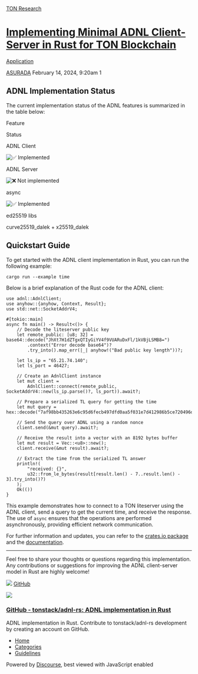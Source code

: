 [TON Research](/)

# [Implementing Minimal ADNL Client-Server in Rust for TON Blockchain](/t/implementing-minimal-adnl-client-server-in-rust-for-ton-blockchain/359)

[Application](/c/application/20) 

    

[ASURADA](https://tonresear.ch/u/ASURADA)   February 14, 2024, 9:20am  1

## [](#adnl-implementation-status-1)ADNL Implementation Status

The current implementation status of the ADNL features is summarized in the table below:

Feature

Status

ADNL Client

![:white_check_mark:](https://tonresear.ch/images/emoji/twitter/white_check_mark.png?v=12 ":white_check_mark:") Implemented

ADNL Server

![:x:](https://tonresear.ch/images/emoji/twitter/x.png?v=12 ":x:") Not implemented

async

![:white_check_mark:](https://tonresear.ch/images/emoji/twitter/white_check_mark.png?v=12 ":white_check_mark:") Implemented

ed25519 libs

curve25519\_dalek + x25519\_dalek

## [](#quickstart-guide-2)Quickstart Guide

To get started with the ADNL client implementation in Rust, you can run the following example:

```
cargo run --example time
```

Below is a brief explanation of the Rust code for the ADNL client:

```
use adnl::AdnlClient;
use anyhow::{anyhow, Context, Result};
use std::net::SocketAddrV4;

#[tokio::main]
async fn main() -> Result<()> {
    // Decode the liteserver public key
    let remote_public: [u8; 32] = base64::decode("JhXt7H1dZTgxQTIyGiYV4f9VUARuDxFl/1kVBjLSMB8=")
        .context("Error decode base64")?
        .try_into().map_err(|_| anyhow!("Bad public key length"))?;

    let ls_ip = "65.21.74.140";
    let ls_port = 46427;

    // Create an AdnlClient instance
    let mut client =
        AdnlClient::connect(remote_public, SocketAddrV4::new(ls_ip.parse()?, ls_port)).await?;

    // Prepare a serialized TL query for getting the time
    let mut query = hex::decode("7af98bb435263e6c95d6fecb497dfd0aa5f031e7d412986b5ce720496db512052e8f2d100cdf068c7904345aad16000000000000")?;

    // Send the query over ADNL using a random nonce
    client.send(&mut query).await?;

    // Receive the result into a vector with an 8192 bytes buffer
    let mut result = Vec::<u8>::new();
    client.receive(&mut result).await?;

    // Extract the time from the serialized TL answer
    println!(
        "received: {}",
        u32::from_le_bytes(result[result.len() - 7..result.len() - 3].try_into()?)
    );
    Ok(())
}
```

This example demonstrates how to connect to a TON liteserver using the ADNL client, send a query to get the current time, and receive the response. The use of `async` ensures that the operations are performed asynchronously, providing efficient network communication.

For further information and updates, you can refer to the [crates.io package](https://crates.io/crates/adnl) and the [documentation](https://docs.rs/adnl).

* * *

Feel free to share your thoughts or questions regarding this implementation. Any contributions or suggestions for improving the ADNL client-server model in Rust are highly welcome!

![](https://github.githubassets.com/favicons/favicon.svg) [GitHub](https://github.com/tonstack/adnl-rs)

![](https://tonresear.ch/uploads/default/optimized/1X/072ba0360224138cc4f7c0dc47661c5bf74d0b25_2_690x345.png)

### [GitHub - tonstack/adnl-rs: ADNL implementation in Rust](https://github.com/tonstack/adnl-rs)

ADNL implementation in Rust. Contribute to tonstack/adnl-rs development by creating an account on GitHub.

 

*   [Home](/)
*   [Categories](/categories)
*   [Guidelines](/guidelines)

Powered by [Discourse](https://www.discourse.org), best viewed with JavaScript enabled